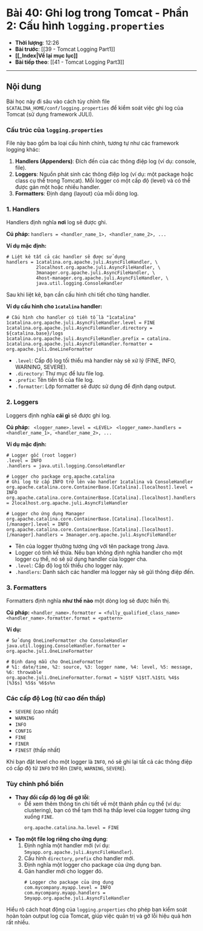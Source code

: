 # Bài 40: Ghi log trong Tomcat - Phần 2: Cấu hình `logging.properties`

- **Thời lượng**: 12:26
- **Bài trước**: [[39 - Tomcat Logging Part1]]
- **[[_Index|Về lại mục lục]]**
- **Bài tiếp theo**: [[41 - Tomcat Logging Part3]]

---

## Nội dung

Bài học này đi sâu vào cách tùy chỉnh file `$CATALINA_HOME/conf/logging.properties` để kiểm soát việc ghi log của Tomcat (sử dụng framework JULI).

### Cấu trúc của `logging.properties`

File này bao gồm ba loại cấu hình chính, tương tự như các framework logging khác:

1.  **Handlers (Appenders)**: Đích đến của các thông điệp log (ví dụ: console, file).
2.  **Loggers**: Nguồn phát sinh các thông điệp log (ví dụ: một package hoặc class cụ thể trong Tomcat). Mỗi logger có một cấp độ (level) và có thể được gán một hoặc nhiều handler.
3.  **Formatters**: Định dạng (layout) của mỗi dòng log.

### 1. Handlers

Handlers định nghĩa **nơi** log sẽ được ghi.

**Cú pháp:**
`handlers = <handler_name_1>, <handler_name_2>, ...`

**Ví dụ mặc định:**
```properties
# Liệt kê tất cả các handler sẽ được sử dụng
handlers = 1catalina.org.apache.juli.AsyncFileHandler, \
           2localhost.org.apache.juli.AsyncFileHandler, \
           3manager.org.apache.juli.AsyncFileHandler, \
           4host-manager.org.apache.juli.AsyncFileHandler, \
           java.util.logging.ConsoleHandler
```

Sau khi liệt kê, bạn cần cấu hình chi tiết cho từng handler.

**Ví dụ cấu hình cho `1catalina` handler:**
```properties
# Cấu hình cho handler có tiền tố là "1catalina"
1catalina.org.apache.juli.AsyncFileHandler.level = FINE
1catalina.org.apache.juli.AsyncFileHandler.directory = ${catalina.base}/logs
1catalina.org.apache.juli.AsyncFileHandler.prefix = catalina.
1catalina.org.apache.juli.AsyncFileHandler.formatter = org.apache.juli.OneLineFormatter
```
-   `.level`: Cấp độ log tối thiểu mà handler này sẽ xử lý (FINE, INFO, WARNING, SEVERE).
-   `.directory`: Thư mục để lưu file log.
-   `.prefix`: Tên tiền tố của file log.
-   `.formatter`: Lớp formatter sẽ được sử dụng để định dạng output.

### 2. Loggers

Loggers định nghĩa **cái gì** sẽ được ghi log.

**Cú pháp:**
` <logger_name>.level = <LEVEL>`
` <logger_name>.handlers = <handler_name_1>, <handler_name_2>, ...`

**Ví dụ mặc định:**
```properties
# Logger gốc (root logger)
.level = INFO
.handlers = java.util.logging.ConsoleHandler

# Logger cho package org.apache.catalina
# Ghi log từ cấp INFO trở lên vào handler 1catalina và ConsoleHandler
org.apache.catalina.core.ContainerBase.[Catalina].[localhost].level = INFO
org.apache.catalina.core.ContainerBase.[Catalina].[localhost].handlers = 2localhost.org.apache.juli.AsyncFileHandler

# Logger cho ứng dụng Manager
org.apache.catalina.core.ContainerBase.[Catalina].[localhost].[/manager].level = INFO
org.apache.catalina.core.ContainerBase.[Catalina].[localhost].[/manager].handlers = 3manager.org.apache.juli.AsyncFileHandler
```
-   Tên của logger thường tương ứng với tên package trong Java.
-   Logger có tính kế thừa. Nếu bạn không định nghĩa handler cho một logger cụ thể, nó sẽ sử dụng handler của logger cha.
-   `.level`: Cấp độ log tối thiểu cho logger này.
-   `.handlers`: Danh sách các handler mà logger này sẽ gửi thông điệp đến.

### 3. Formatters

Formatters định nghĩa **như thế nào** một dòng log sẽ được hiển thị.

**Cú pháp:**
`<handler_name>.formatter = <fully_qualified_class_name>`
`<handler_name>.formatter.format = <pattern>`

**Ví dụ:**
```properties
# Sử dụng OneLineFormatter cho ConsoleHandler
java.util.logging.ConsoleHandler.formatter = org.apache.juli.OneLineFormatter

# Định dạng mẫu cho OneLineFormatter
# %1: date/time, %2: source, %3: logger name, %4: level, %5: message, %6: throwable
org.apache.juli.OneLineFormatter.format = %1$tF %1$tT.%1$tL %4$s [%3$s] %5$s %6$s%n
```

### Các cấp độ Log (từ cao đến thấp)

-   `SEVERE` (cao nhất)
-   `WARNING`
-   `INFO`
-   `CONFIG`
-   `FINE`
-   `FINER`
-   `FINEST` (thấp nhất)

Khi bạn đặt level cho một logger là `INFO`, nó sẽ ghi lại tất cả các thông điệp có cấp độ từ `INFO` trở lên (`INFO`, `WARNING`, `SEVERE`).

### Tùy chỉnh phổ biến

-   **Thay đổi cấp độ log để gỡ lỗi**:
    -   Để xem thêm thông tin chi tiết về một thành phần cụ thể (ví dụ: clustering), bạn có thể tạm thời hạ thấp level của logger tương ứng xuống `FINE`.
        ```properties
        org.apache.catalina.ha.level = FINE
        ```
-   **Tạo một file log riêng cho ứng dụng**:
    1.  Định nghĩa một handler mới (ví dụ: `5myapp.org.apache.juli.AsyncFileHandler`).
    2.  Cấu hình `directory`, `prefix` cho handler mới.
    3.  Định nghĩa một logger cho package của ứng dụng bạn.
    4.  Gán handler mới cho logger đó.
        ```properties
        # Logger cho package của ứng dụng
        com.mycompany.myapp.level = INFO
        com.mycompany.myapp.handlers = 5myapp.org.apache.juli.AsyncFileHandler
        ```

Hiểu rõ cách hoạt động của `logging.properties` cho phép bạn kiểm soát hoàn toàn output log của Tomcat, giúp việc quản trị và gỡ lỗi hiệu quả hơn rất nhiều.

